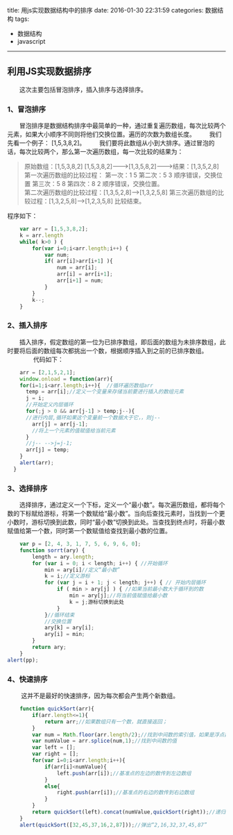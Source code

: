 title: 用js实现数据结构中的排序
date: 2016-01-30 22:31:59
categories: 数据结构
tags: 
 - 数据结构
 - javascript
---
## 利用JS实现数据排序

　　这次主要包括冒泡排序，插入排序与选择排序。
　　
### 1、冒泡排序

　　冒泡排序是数据结构排序中最简单的一种，通过重复遍历数组，每次比较两个元素，如果大小顺序不同则将他们交换位置。遍历的次数为数组长度。
　　我们先看一个例子： [1,5,3,8,2]。
　　我们要将此数组从小到大排序。通过冒泡的话，每次比较两个，那么第一次遍历数组，每一次比较的结果为：
　　
>原始数组：[1,5,3,8,2]
[1,5,3,8,2]--->[1,3,5,8,2]--->结果：[1,3,5,2,8]
第一次遍历数组的比较过程： 第一次：1 5   第二次：5 3 顺序错误，交换位置  第三次：5 8  第四次：8 2 顺序错误，交换位置。  
第二次遍历数组的比较过程：[1,3,5,2,8]-->[1,3,2,5,8]
第三次遍历数组的比较过程：[1,3,2,5,8]-->[1,2,3,5,8]
比较结束。

程序如下：

```js
    var arr = [1,5,3,8,2];
    k = arr.length
    while( k>0 ) {
        for(var i=0;i<arr.length;i++) {
            var num;
            if( arr[i]>arr[i+1] ){
                num = arr[i];
                arr[i] = arr[i+1];
                arr[i+1] = num;
            }
        }
        k--;
    }
```

### 2、插入排序

　　插入排序，假定数组的第一位为已排序数组，即后面的数组为未排序数组，此时要将后面的数组每次都挑出一个数，根据顺序插入到之前的已排序数组。
　　
　　代码如下：
　　
```js
    arr = [2,1,5,2,1];
    window.onload = function(arr){
    for(i=1;i<arr.length;i++){  //循环遍历数组arr
      temp = arr[i];//定义一个变量来存储当前要进行插入的数组元素
      j = i;
      //开始定义内层循环 
      for(;j > 0 && arr[j-1] > temp;j--){
      //进行内层,循环如果这个变量前一个数据大于它，，则j--
        arr[j] = arr[j-1];
        //将上一个元素的值赋值给当前元素
      }
      //j-- -->j=j-1;
      arr[j] = temp;
    }
    alert(arr);
  }
```

### 3、选择排序

　　选择排序，通过定义一个下标，定义一个“最小数”。每次遍历数组，都将每个数的下标赋给游标，将第一个数赋给“最小数”。当向后查找元素时，当找到一个更小数时，游标切换到此数，同时“最小数”切换到此处。当查找到终点时，将最小数赋值给第一个数，同时第一个数赋值给查找到最小数的位置。

```js
    var p = [2, 4, 3, 1, 7, 5, 6, 9, 6, 0];
    function sorrt(ary) {
        length = ary.length;
        for (var i = 0; i < length; i++) { //开始循环
            min = ary[i]//定义“最小数”
            k = i;//定义游标
            for (var j = i + 1; j < length; j++) { // 开始内层循环
                if ( min > ary[j] ) { //如果当前最小数大于循环到的数
                    min = ary[j];//将当前值赋值给最小数
                    k = j;游标切换到此处
                }
            }//循环结束
            //交换位置
            ary[k] = ary[i];
            ary[i] = min;
        }
        return ary;
    }
alert(pp);　　
```

### 4、快速排序

　　  这并不是最好的快速排序，因为每次都会产生两个新数组。

```js
	function quickSort(arr){
	    if(arr.length<=1){
	        return arr;//如果数组只有一个数，就直接返回；
	    }
	    var num = Math.floor(arr.length/2);//找到中间数的索引值，如果是浮点数，则向下取整
	    var numValue = arr.splice(num,1);//找到中间数的值
	    var left = [];
	    var right = [];
	    for(var i=0;i<arr.length;i++){
	        if(arr[i]<numValue){
	            left.push(arr[i]);//基准点的左边的数传到左边数组
	        }
	        else{
	            right.push(arr[i]);//基准点的右边的数传到右边数组
	        }
	    }
	    return quickSort(left).concat(numValue,quickSort(right));//递归不断重复比较
	}
	alert(quickSort([32,45,37,16,2,87]));//弹出“2,16,32,37,45,87”
```
